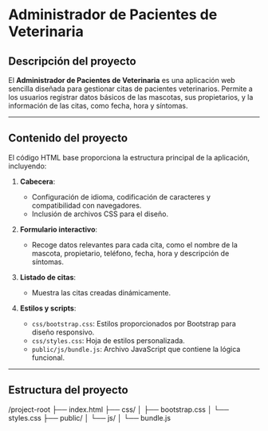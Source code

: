 # Administrador de Pacientes de Veterinaria

## Descripción del proyecto

El **Administrador de Pacientes de Veterinaria** es una aplicación web sencilla diseñada para gestionar citas de pacientes veterinarios. Permite a los usuarios registrar datos básicos de las mascotas, sus propietarios, y la información de las citas, como fecha, hora y síntomas.

---

## Contenido del proyecto

El código HTML base proporciona la estructura principal de la aplicación, incluyendo:

1. **Cabecera**:
   - Configuración de idioma, codificación de caracteres y compatibilidad con navegadores.
   - Inclusión de archivos CSS para el diseño.

2. **Formulario interactivo**:
   - Recoge datos relevantes para cada cita, como el nombre de la mascota, propietario, teléfono, fecha, hora y descripción de síntomas.

3. **Listado de citas**:
   - Muestra las citas creadas dinámicamente.

4. **Estilos y scripts**:
   - `css/bootstrap.css`: Estilos proporcionados por Bootstrap para diseño responsivo.
   - `css/styles.css`: Hoja de estilos personalizada.
   - `public/js/bundle.js`: Archivo JavaScript que contiene la lógica funcional.

---

## Estructura del proyecto

/project-root ├── index.html ├── css/ │ ├── bootstrap.css │ └── styles.css ├── public/ │ └── js/ │ └── bundle.js
